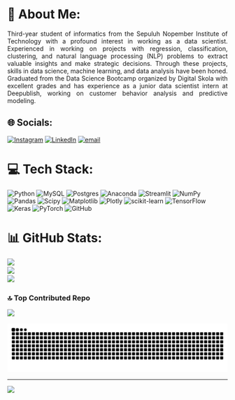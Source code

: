# 💫 About Me:
<div align="justify">
Third-year student of informatics from the Sepuluh Nopember Institute of Technology with a profound interest in working as a data scientist. Experienced in working on projects with regression, classification, clustering, and natural language processing (NLP) problems to extract valuable insights and make strategic decisions. Through these projects, skills in data science, machine learning, and data analysis have been honed. Graduated from the Data Science Bootcamp organized by Digital Skola with excellent grades and has experience as a junior data scientist intern at Deepublish, working on customer behavior analysis and predictive modeling.
</div>

## 🌐 Socials:
[![Instagram](https://img.shields.io/badge/Instagram-%23E4405F.svg?logo=Instagram&logoColor=white)](https://instagram.com/maruligilbert) [![LinkedIn](https://img.shields.io/badge/LinkedIn-%230077B5.svg?logo=linkedin&logoColor=white)](https://linkedin.com/in/maruligilbert) [![email](https://img.shields.io/badge/Email-D14836?logo=gmail&logoColor=white)](mailto:maruligilbert@outlook.com) 


# 💻 Tech Stack:
![Python](https://img.shields.io/badge/python-3670A0?style=flat&logo=python&logoColor=ffdd54) ![MySQL](https://img.shields.io/badge/mysql-4479A1.svg?style=flat&logo=mysql&logoColor=white) ![Postgres](https://img.shields.io/badge/postgres-%23316192.svg?style=flat&logo=postgresql&logoColor=white) ![Anaconda](https://img.shields.io/badge/Anaconda-%2344A833.svg?style=flat&logo=anaconda&logoColor=white) ![Streamlit](https://img.shields.io/badge/Streamlit-%23FE4B4B.svg?style=flat&logo=streamlit&logoColor=white) ![NumPy](https://img.shields.io/badge/numpy-%23013243.svg?style=flat&logo=numpy&logoColor=white) ![Pandas](https://img.shields.io/badge/pandas-%23150458.svg?style=flat&logo=pandas&logoColor=white) ![Scipy](https://img.shields.io/badge/SciPy-%230C55A5.svg?style=flat&logo=scipy&logoColor=%white) ![Matplotlib](https://img.shields.io/badge/Matplotlib-%23ffffff.svg?style=flat&logo=Matplotlib&logoColor=black) ![Plotly](https://img.shields.io/badge/Plotly-%233F4F75.svg?style=flat&logo=plotly&logoColor=white) ![scikit-learn](https://img.shields.io/badge/scikit--learn-%23F7931E.svg?style=flat&logo=scikit-learn&logoColor=white) ![TensorFlow](https://img.shields.io/badge/TensorFlow-%23FF6F00.svg?style=flat&logo=TensorFlow&logoColor=white) ![Keras](https://img.shields.io/badge/Keras-%23D00000.svg?style=flat&logo=Keras&logoColor=white) ![PyTorch](https://img.shields.io/badge/PyTorch-%23EE4C2C.svg?style=flat&logo=PyTorch&logoColor=white) ![GitHub](https://img.shields.io/badge/github-%23121011.svg?style=flat&logo=github&logoColor=white)


# 📊 GitHub Stats:
![](https://github-readme-stats.vercel.app/api?username=MaruliHTGL&theme=codeSTACKr&hide_border=false&include_all_commits=false&count_private=false)<br/>
![](https://nirzak-streak-stats.vercel.app/?user=MaruliHTGL&theme=codeSTACKr&hide_border=false)<br/>
![](https://github-readme-stats.vercel.app/api/top-langs/?username=MaruliHTGL&theme=codeSTACKr&hide_border=false&include_all_commits=false&count_private=false&layout=compact)

### 🔝 Top Contributed Repo
![](https://github-contributor-stats.vercel.app/api?username=MaruliHTGL&limit=5&theme=codeSTACKr&combine_all_yearly_contributions=true)

<img src="https://raw.githubusercontent.com/MaruliHTGL/MaruliHTGL/output/snake.svg" alt="Snake animation" />

---

<img align="left" src="https://visitor-badge.laobi.icu/badge?page_id=MaruliHTGL.MaruliHTGL&right_color=orangered"  />
